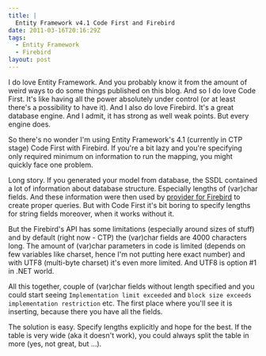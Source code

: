 ```yaml
---
title: |
  Entity Framework v4.1 Code First and Firebird
date: 2011-03-16T20:16:29Z
tags:
  - Entity Framework
  - Firebird
layout: post
---
```

I do love Entity Framework. And you probably know it from the amount of weird ways to do some things published on this blog. And so I do love Code First. It's like having all the power absolutely under control (or at least there's a possibility to have it). And I also do love Firebird. It's a great database engine. And I admit, it has strong as well weak points. But every engine does.

So there's no wonder I'm using Entity Framework's 4.1 (currently in CTP stage) Code First with Firebird. If you're a bit lazy and you're specifying only required minimum on information to run the mapping, you might quickly face one problem.

Long story. If you generated your model from database, the SSDL contained a lot of information about database structure. Especially lengths of (var)char fields. And these information were then used by [provider for Firebird][1] to create proper queries. But with Code First it's bit boring to specify lengths for string fields moreover, when it works without it.

But the Firebird's API has some limitations (especially around sizes of stuff) and by default (right now - CTP) the (var)char fields are 4000 characters long. The amount of (var)char parameters in code is limited (depends on few variables like charset, hence I'm not putting here exact number) and with UTF8 (multi-byte charset) it's even more limited. And UTF8 is option #1 in .NET world.

All this together, couple of (var)char fields without length specified and you could start seeing `Implementation limit exceeded` and `block size exceeds implementation restriction` etc. The first place where you'll see it is inserting, because there you have all the fields.

The solution is easy. Specify lengths explicitly and hope for the best. If the table is very wide (aka it doesn't work), you could always split the table in more (yes, not great, but ...).

[1]: http://www.firebirdsql.org/index.php?op=files&id=netprovider